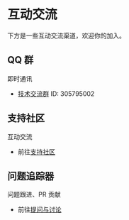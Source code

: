 # 互动交流

下方是一些互动交流渠道，欢迎你的加入。

## QQ 群

即时通讯

- [技术交流群](https://qm.qq.com/cgi-bin/qm/qr?k=JdZJTPzOEsDo3gCR1ENENRXqWPmM-67l&jump_from=webapi&authKey=5EZ6xwqKptmf3U3QMT/IkclubXceZt2JWqkiQbfwXiELv2d4roHTMX32MmBWoi4q) ID: 305795002

## 支持社区

互动交流

- 前往[支持社区](https://github.com/mouyong/vitepress-doc-website/discussions)

## 问题追踪器

问题跟进、PR 贡献

- 前往[提问与讨论](https://gitee.com/github-mouyong/plugins-world/issues)
